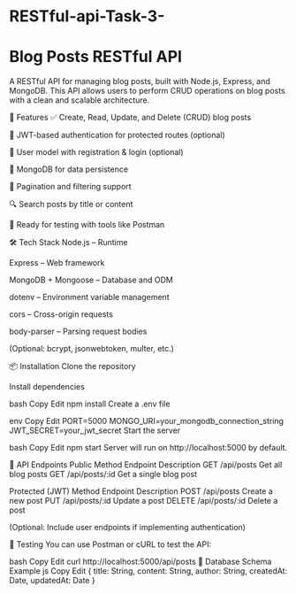 # RESTful-api-Task-3-
# Blog Posts RESTful API
A RESTful API for managing blog posts, built with Node.js, Express, and MongoDB. This API allows users to perform CRUD operations on blog posts with a clean and scalable architecture.


📌 Features
✅ Create, Read, Update, and Delete (CRUD) blog posts

🔐 JWT-based authentication for protected routes (optional)

🧑 User model with registration & login (optional)

📂 MongoDB for data persistence

📄 Pagination and filtering support

🔍 Search posts by title or content

🧪 Ready for testing with tools like Postman

🛠️ Tech Stack
Node.js – Runtime

Express – Web framework

MongoDB + Mongoose – Database and ODM

dotenv – Environment variable management

cors – Cross-origin requests

body-parser – Parsing request bodies

(Optional: bcrypt, jsonwebtoken, multer, etc.)

📦 Installation
Clone the repository


Install dependencies

bash
Copy
Edit
npm install
Create a .env file

env
Copy
Edit
PORT=5000
MONGO_URI=your_mongodb_connection_string
JWT_SECRET=your_jwt_secret
Start the server

bash
Copy
Edit
npm start
Server will run on http://localhost:5000 by default.

🔗 API Endpoints
Public
Method	Endpoint	Description
GET	/api/posts	Get all blog posts
GET	/api/posts/:id	Get a single blog post

Protected (JWT)
Method	Endpoint	Description
POST	/api/posts	Create a new post
PUT	/api/posts/:id	Update a post
DELETE	/api/posts/:id	Delete a post

(Optional: Include user endpoints if implementing authentication)

🧪 Testing
You can use Postman or cURL to test the API:

bash
Copy
Edit
curl http://localhost:5000/api/posts
🧱 Database Schema Example
js
Copy
Edit
{
  title: String,
  content: String,
  author: String,
  createdAt: Date,
  updatedAt: Date
}
